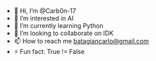 - 👋 Hi, I’m @Carb0n-17
- 👀 I’m interested in AI
- 🌱 I’m currently learning Python
- 💞️ I’m looking to collaborate on IDK
- 📫 How to reach me batagiancarlo@gmail.com
- ⚡ Fun fact: True != False

<!---
Carb0n-17/Carb0n-17 is a ✨ special ✨ repository because its `README.md` (this file) appears on your GitHub profile.
You can click the Preview link to take a look at your changes.
--->
